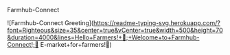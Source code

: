
Farmhub-Connect

![Farmhub-Connect Greeting](https://readme-typing-svg.herokuapp.com/?font=Righteous&size=35&center=true&vCenter=true&width=500&height=70&duration=4000&lines=Hello+Farmers!+🌾;+Welcome+to+Farmhub-Connect!;🚜 E-market+for+farmers!🌱)
